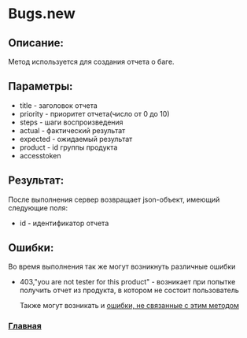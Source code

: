 # Bugs.new

## Описание:
Метод используется для создания отчета о баге.

## Параметры:
* title - заголовок отчета    
* priority - приоритет отчета(число от 0 до 10)
* steps - шаги воспроизведения
* actual - фактический результат
* expected - ожидаемый результат
* product - id группы продукта   
* accesstoken

## Результат:
После выполнения сервер возвращает json-объект, имеющий следующие поля:
* id - идентификатор отчета

## Ошибки:
Во время выполнения так же могут возникнуть различные ошибки
* 403,"you are not tester for this product" - возникает при попытке получить отчет из продукта, в котором не состоит пользователь

    Также могут возникать и [ошибки, не связанные с этим методом](errors.md "Список ошибок")

### [Главная](../docs.md "Главная страница документации")   